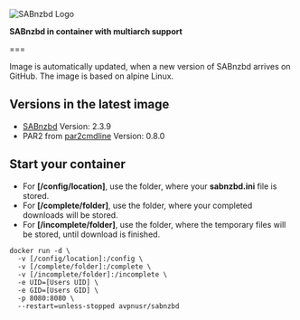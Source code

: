 ![SABnzbd Logo](https://www.usenet.com/wp-content/uploads/2017/05/Screenshot_2-1.png)

**SABnzbd in container with multiarch support**

===

Image is automatically updated, when a new version of SABnzbd arrives on GitHub. 
The image is based on alpine Linux.

Versions in the latest image
-----
- [SABnzbd](https://sabnzbd.org "SABnzbd Project Homepage") Version: 2.3.9
- PAR2 from [par2cmdline](https://github.com/Parchive/par2cmdline) Version: 0.8.0

Start your container
-----
- For **[/config/location]**, use the folder, where your **sabnzbd.ini** file is stored.
- For **[/complete/folder]**, use the folder, where your completed downloads will be stored.
- For **[/incomplete/folder]**, use the folder, where the temporary files will be stored, until download is finished.

````
docker run -d \
  -v [/config/location]:/config \
  -v [/complete/folder]:/complete \
  -v [/incomplete/folder]:/incomplete \
  -e UID=[Users UID] \
  -e GID=[Users GID] \
  -p 8080:8080 \
  --restart=unless-stopped avpnusr/sabnzbd
